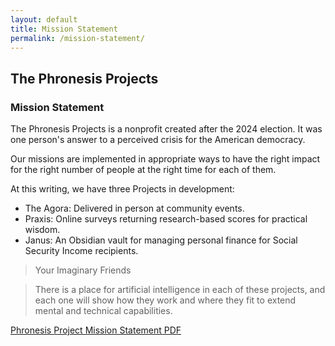```yaml
---
layout: default
title: Mission Statement
permalink: /mission-statement/
---
```

## The Phronesis Projects
### Mission Statement

The Phronesis Projects is a nonprofit created after the 2024 election. It was one person's answer to a perceived crisis for the American democracy.

Our missions are implemented in appropriate ways to have the right impact for the right number of people at the right time for each of them.

At this writing, we have three Projects in development:
- The Agora: Delivered in person at community events.
- Praxis: Online surveys returning research-based scores for practical wisdom.
- Janus: An Obsidian vault for managing personal finance for Social Security Income recipients.


> Your Imaginary Friends

> There is a place for artificial intelligence in each of these projects, and each one will show how they work and where they fit to extend mental and technical capabilities.

[Phronesis Project Mission Statement PDF](/Mission%20Statement.pdf)